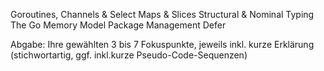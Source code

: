 Goroutines, Channels & Select
Maps & Slices
Structural & Nominal Typing
The Go Memory Model
Package Management
Defer

Abgabe: Ihre gewählten 3 bis 7 Fokuspunkte, jeweils
inkl. kurze Erklärung (stichwortartig, ggf. inkl.kurze
Pseudo-Code-Sequenzen)